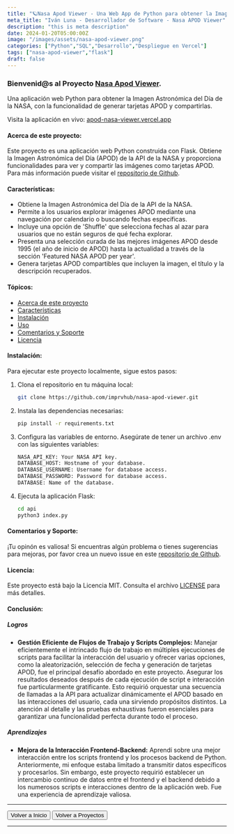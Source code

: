 ```yaml
---
title: "🪐Nasa Apod Viewer - Una Web App de Python para obtener la Imagen Astronómica del Día (APOD) de la NASA, compartible como tarjeta APOD."
meta_title: "Iván Luna - Desarrollador de Software - Nasa APOD Viewer"
description: "this is meta description"
date: 2024-01-20T05:00:00Z
image: "/images/assets/nasa-apod-viewer.png"
categories: ["Python","SQL","Desarrollo","Despliegue en Vercel"]
tags: ["nasa-apod-viewer","flask"]
draft: false
---
```


### Bienvenid@s al Proyecto [Nasa Apod Viewer](https://apod-nasa-viewer.vercel.app/).

Una aplicación web Python para obtener la Imagen Astronómica del Día de la NASA, con la funcionalidad de generar tarjetas APOD y compartirlas.

Visita la aplicación en vivo: [apod-nasa-viewer.vercel.app](https://apod-nasa-viewer.vercel.app)

#### Acerca de este proyecto:

Este proyecto es una aplicación web Python construida con Flask. Obtiene la Imagen Astronómica del Día (APOD) de la API de la NASA y proporciona funcionalidades para ver y compartir las imágenes como tarjetas APOD. Para más información puede visitar el [repositorio de Github](https://github.com/imprvhub/nasa-apod-viewer).

#### Características:

- Obtiene la Imagen Astronómica del Día de la API de la NASA.
- Permite a los usuarios explorar imágenes APOD mediante una navegación por calendario o buscando fechas específicas.
- Incluye una opción de 'Shuffle' que selecciona fechas al azar para usuarios que no están seguros de qué fecha explorar.
- Presenta una selección curada de las mejores imágenes APOD desde 1995 (el año de inicio de APOD) hasta la actualidad a través de la sección 'Featured NASA APOD per year'.
- Genera tarjetas APOD compartibles que incluyen la imagen, el título y la descripción recuperados.

#### Tópicos:

- [Acerca de este proyecto](#acerca-de-este-proyecto)
- [Características](#características)
- [Instalación](#instalación)
- [Uso](#uso)
- [Comentarios y Soporte](#comentarios--soporte)
- [Licencia](#licencia)

#### Instalación:

Para ejecutar este proyecto localmente, sigue estos pasos:

1. Clona el repositorio en tu máquina local:

   ```bash
   git clone https://github.com/imprvhub/nasa-apod-viewer.git
   ```

2. Instala las dependencias necesarias:

    ```bash
   pip install -r requirements.txt
   ```

3. Configura las variables de entorno. Asegúrate de tener un archivo .env con las siguientes variables:

     ```bash
    NASA_API_KEY: Your NASA API key.
    DATABASE_HOST: Hostname of your database.
    DATABASE_USERNAME: Username for database access.
    DATABASE_PASSWORD: Password for database access.
    DATABASE: Name of the database.
   ```

4. Ejecuta la aplicación Flask:
    ```bash
   cd api
   python3 index.py
   ```

#### Comentarios y Soporte:

¡Tu opinón es valiosa! Si encuentras algún problema o tienes sugerencias para mejoras, por favor crea un nuevo issue en este [repositorio de Github](https://github.com/imprvhub/nasa-apod-viewer).

#### Licencia:

Este proyecto está bajo la Licencia MIT. Consulta el archivo [LICENSE](https://github.com/imprvhub/nasa-apod-viewer/blob/main/LICENSE.md) para más detalles.


#### Conclusión:

##### Logros

- **Gestión Eficiente de Flujos de Trabajo y Scripts Complejos:** Manejar eficientemente el intrincado flujo de trabajo en múltiples ejecuciones de scripts para facilitar la interacción del usuario y ofrecer varias opciones, como la aleatorización, selección de fecha y generación de tarjetas APOD, fue el principal desafío abordado en este proyecto. Asegurar los resultados deseados después de cada ejecución de script e interacción fue particularmente gratificante. Esto requirió orquestar una secuencia de llamadas a la API para actualizar dinámicamente el APOD basado en las interacciones del usuario, cada una sirviendo propósitos distintos. La atención al detalle y las pruebas exhaustivas fueron esenciales para garantizar una funcionalidad perfecta durante todo el proceso.

##### Aprendizajes

- **Mejora de la Interacción Frontend-Backend:** Aprendí sobre una mejor interacción entre los scripts frontend y los procesos backend de Python. Anteriormente, mi enfoque estaba limitado a transmitir datos específicos y procesarlos. Sin embargo, este proyecto requirió establecer un intercambio continuo de datos entre el frontend y el backend debido a los numerosos scripts e interacciones dentro de la aplicación web. Fue una experiencia de aprendizaje valiosa.

---
<div class="flex justify-between">
      <button class="btn btn-primary" onclick="window.location.href='/';">Volver a Inicio</button>
      <button class="btn btn-primary" onclick="window.location.href='/proyectos';">Volver a Proyectos</button>     
</div>

---
